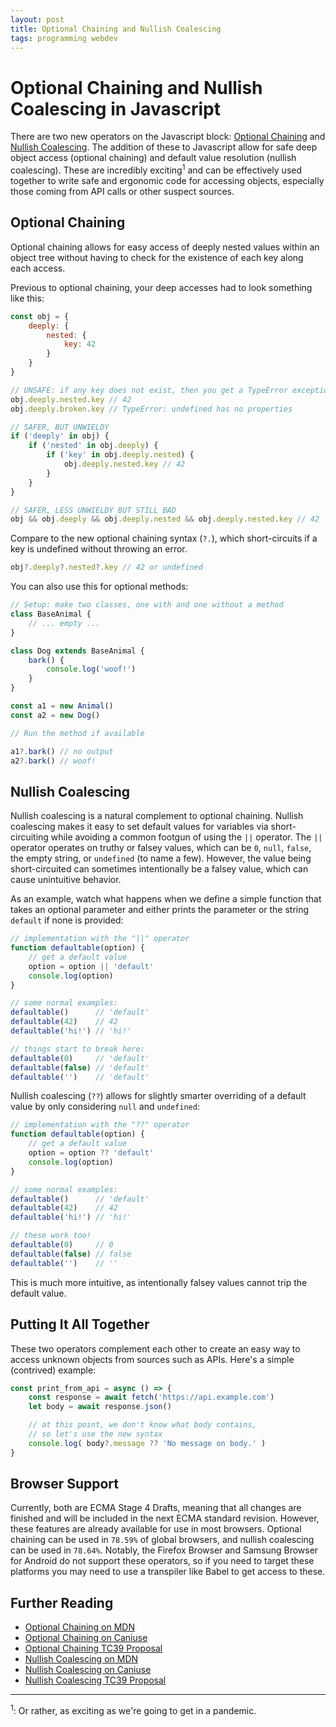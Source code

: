```yaml
---
layout: post
title: Optional Chaining and Nullish Coalescing
tags: programming webdev 
---
```


# Optional Chaining and Nullish Coalescing in Javascript

There are two new operators on the Javascript block: [Optional Chaining](https://github.com/tc39/proposal-optional-chaining)
and [Nullish Coalescing](https://github.com/tc39/proposal-nullish-coalescing).
The addition of these to Javascript allow for safe deep object access (optional
chaining) and default value resolution (nullish coalescing). These are incredibly
exciting<sup>1</sup> and can be effectively used together to write safe and
ergonomic code for accessing objects, especially those coming from API calls or
other suspect sources.

## Optional Chaining

Optional chaining allows for easy access of deeply nested values within an object
tree without having to check for the existence of each key along each access.

Previous to optional chaining, your deep accesses had to look something like this:

```js
const obj = {
    deeply: {
        nested: {
            key: 42
        }
    }
}

// UNSAFE: if any key does not exist, then you get a TypeError exception
obj.deeply.nested.key // 42
obj.deeply.broken.key // TypeError: undefined has no properties

// SAFER, BUT UNWIELDY
if ('deeply' in obj) {
    if ('nested' in obj.deeply) {
        if ('key' in obj.deeply.nested) {
            obj.deeply.nested.key // 42
        }
    }
}

// SAFER, LESS UNWIELDY BUT STILL BAD
obj && obj.deeply && obj.deeply.nested && obj.deeply.nested.key // 42
```

Compare to the new optional chaining syntax (`?.`), which short-circuits if a key is
undefined without throwing an error.

```js
obj?.deeply?.nested?.key // 42 or undefined
```

You can also use this for optional methods:

```js
// Setup: make two classes, one with and one without a method
class BaseAnimal {
    // ... empty ...
}

class Dog extends BaseAnimal {
    bark() {
        console.log('woof!')
    }
}

const a1 = new Animal()
const a2 = new Dog()

// Run the method if available

a1?.bark() // no output
a2?.bark() // woof!
```

## Nullish Coalescing

Nullish coalescing is a natural complement to optional chaining. Nullish
coalescing makes it easy to set default values for variables via short-circuiting
while avoiding a common footgun of using the `||` operator. The `||` operator
operates on truthy or falsey values, which can be `0`, `null`, `false`, the empty
string, or `undefined` (to name a few). However, the value being short-circuited
can sometimes intentionally be a falsey value, which can cause unintuitive behavior.

As an example, watch what happens when we define a simple function that takes an
optional parameter and either prints the parameter or the string `default` if none
is provided:

```js
// implementation with the "||" operator
function defaultable(option) {
    // get a default value
    option = option || 'default'
    console.log(option)
}

// some normal examples:
defaultable()      // 'default'
defaultable(42)    // 42
defaultable('hi!') // 'hi!'

// things start to break here:
defaultable(0)     // 'default'
defaultable(false) // 'default'
defaultable('')    // 'default'
```

Nullish coalescing (`??`) allows for slightly smarter overriding of a default
value by only considering `null` and `undefined`:

```js
// implementation with the "??" operator
function defaultable(option) {
    // get a default value
    option = option ?? 'default'
    console.log(option)
}

// some normal examples:
defaultable()      // 'default'
defaultable(42)    // 42
defaultable('hi!') // 'hi!'

// these work too!
defaultable(0)     // 0
defaultable(false) // false
defaultable('')    // ''
```

This is much more intuitive, as intentionally falsey values cannot trip the
default value.

## Putting It All Together

These two operators complement each other to create an easy way to access unknown
objects from sources such as APIs. Here's a simple (contrived) example:

```js
const print_from_api = async () => {
    const response = await fetch('https://api.example.com')
    let body = await response.json()

    // at this point, we don't know what body contains,
    // so let's use the new syntax
    console.log( body?.message ?? 'No message on body.' )
}
```

## Browser Support

Currently, both are ECMA Stage 4 Drafts, meaning that all changes are finished
and will be included in the next ECMA standard revision. However, these features
are already available for use in most browsers. Optional chaining can be used in
`78.59%` of global browsers, and nullish coalescing can be used in `78.64%`.
Notably, the Firefox Browser and Samsung Browser for Android do not support these
operators, so if you need to target these platforms you may need to use a
transpiler like Babel to get access to these.


## Further Reading

  - [Optional Chaining on MDN](https://developer.mozilla.org/en-US/docs/Web/JavaScript/Reference/Operators/Optional_chaining)
  - [Optional Chaining on Caniuse](https://caniuse.com/#search=optional%20chaining)
  - [Optional Chaining TC39 Proposal](https://github.com/tc39/proposal-optional-chaining)
  - [Nullish Coalescing on MDN](https://developer.mozilla.org/en-US/docs/Web/JavaScript/Reference/Operators/Nullish_coalescing_operator)
  - [Nullish Coalescing on Caniuse](https://caniuse.com/#search=nullish%20coalescing)
  - [Nullish Coalescing TC39 Proposal](https://github.com/tc39/proposal-nullish-coalescing)

---

<sup>1</sup>: Or rather, as exciting as we're going to get in a pandemic.
